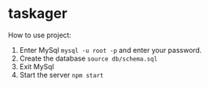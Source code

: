 # taskager
How to use project:
1. Enter MySql ```mysql -u root -p``` and enter your password.
2. Create the database ```source db/schema.sql```
3. Exit MySql
4. Start the server ```npm start```